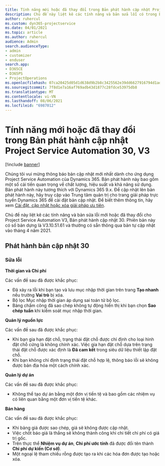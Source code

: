 ```yaml
---
title: Tính năng mới hoặc đã thay đổi trong Bản phát hành cập nhật Project Service Automation 30, V3
description: Chủ đề này liệt kê các tính năng và bản sửa lỗi có trong Bản phát hành cập nhật Project Service Automation 30, V3.
author: ruhercul
ms.custom: dyn365-projectservice
ms.date: 04/01/2021
ms.topic: article
ms.author: ruhercul
audience: Admin
search.audienceType:
- admin
- customizer
- enduser
search.app:
- D365CE
- D365PS
- ProjectOperations
ms.openlocfilehash: 07ca20425d05d1d638d9b2b8c3425562e39dd6627916794d1ad8441f00658459
ms.sourcegitcommit: 7f8d1e7a16af769adb43d1877c28fdce53975db8
ms.translationtype: MT
ms.contentlocale: vi-VN
ms.lasthandoff: 08/06/2021
ms.locfileid: "6987012"
---
```

# <a name="whats-new-or-changed-in-project-service-automation-update-release-30-v3"></a>Tính năng mới hoặc đã thay đổi trong Bản phát hành cập nhật Project Service Automation 30, V3

[!include [banner](../includes/psa-now-project-operations.md)]

Chúng tôi vui mừng thông báo bản cập nhật mới nhất dành cho ứng dụng Project Service Automation của Dynamics 365. Bản phát hành này bao gồm một số cải tiến quan trọng về chất lượng, hiệu suất và khả năng sử dụng. Bản phát hành này tương thích với Dynamics 365 9.x. Để cập nhật lên bản phát hành này, hãy truy cập vào Trung tâm quản trị cho trang giải pháp trực tuyến Dynamics 365 để cài đặt bản cập nhật. Để biết thêm thông tin, hãy xem [Cài đặt, cập nhật hoặc xóa giải pháp ưu tiên](/power-platform/admin/install-remove-preferred-solution.md).

Chủ đề này liệt kê các tính năng và bản sửa lỗi mới hoặc đã thay đổi cho Project Service Automation V3, Bản phát hành cập nhật 30. Phiên bản này có số bản dựng là V3.10.51.61 và thường có sẵn thông qua bản tự cập nhật vào tháng 4 năm 2021.

## <a name="update-release-30"></a>Phát hành bản cập nhật 30

### <a name="bug-fixes"></a>Sửa lỗi

**Thời gian và Chi phí**

Các vấn đề sau đã được khắc phục:

- Đã xảy ra lỗi khi bạn tạo và lưu mục nhập thời gian trên trang **Tạo nhanh** nếu trường **Vai trò** bị xóa.
- Bộ lọc Mục nhập thời gian áp dụng sai toán tử bộ lọc.
- Bảng chấm công đã sao chép không tự động hiển thị khi bạn chọn **Sao chép tuần** khi kiểm soát mục nhập thời gian.

**Quản lý nguồn lực**

Các vấn đề sau đã được khắc phục:

- Khi bạn gia hạn đặt chỗ, trạng thái đặt chỗ được chỉ định cho loại hình đặt chỗ cứng là không chính xác. Việc gia hạn đặt chỗ dựa trên trạng thái đặt chỗ được xác định là **Đã cam kết** trong siêu dữ liệu thiết lập đặt chỗ.
- Khi bạn không chỉ định trạng thái đặt chỗ hợp lệ, thông báo lỗi sẽ không được bản địa hóa một cách chính xác.

**Quản lý dự án**

Các vấn đề sau đã được khắc phục:

- Không thể tạo dự án bằng một đơn vị tiền tệ và bao gồm các nhiệm vụ có liên quan bằng một đơn vị tiền tệ khác.

**Bán hàng**

Các vấn đề sau đã được khắc phục:

- Khi bảng giá được sao chép, giá sẽ không được cập nhật.
- Việc chốt báo giá là thắng sẽ không thành công khi chi tiết chi phí có giá trị gốc.
- Trên thực thể **Nhiệm vụ dự án**, **Chi phí ước tính** đã được đổi tên thành **Chi phí dự kiến (Cơ sở)**.
- Một ngoại lệ tham chiếu rỗng được tạo ra khi các hóa đơn được tạo hoặc xóa.
